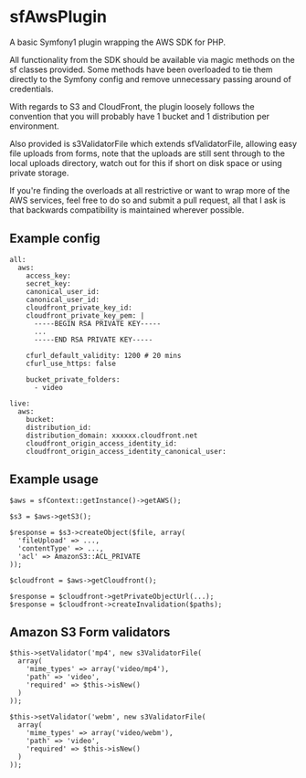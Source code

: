 # sfAwsPlugin

A basic Symfony1 plugin wrapping the AWS SDK for PHP.

All functionality from the SDK should be available via magic methods on the sf classes provided. Some methods have been overloaded to tie them directly to the Symfony config and remove unnecessary passing around of credentials.

With regards to S3 and CloudFront, the plugin loosely follows the convention that you will probably have 1 bucket and 1 distribution per environment.

Also provided is s3ValidatorFile which extends sfValidatorFile, allowing easy file uploads from forms, note that the uploads are still sent through to the local uploads directory, watch out for this if short on disk space or using private storage.

If you're finding the overloads at all restrictive or want to wrap more of the AWS services, feel free to do so and submit a pull request, all that I ask is that backwards compatibility is maintained wherever possible.

## Example config

    all:
      aws:
        access_key:
        secret_key:
        canonical_user_id:
        canonical_user_id:
        cloudfront_private_key_id:
        cloudfront_private_key_pem: |
          -----BEGIN RSA PRIVATE KEY-----
          ...
          -----END RSA PRIVATE KEY-----

        cfurl_default_validity: 1200 # 20 mins
        cfurl_use_https: false

        bucket_private_folders:
          - video

    live:
      aws:
        bucket:
        distribution_id:
        distribution_domain: xxxxxx.cloudfront.net
        cloudfront_origin_access_identity_id:
        cloudfront_origin_access_identity_canonical_user:

## Example usage

    $aws = sfContext::getInstance()->getAWS();

    $s3 = $aws->getS3();

    $response = $s3->createObject($file, array(
      'fileUpload' => ...,
      'contentType' => ...,
      'acl' => AmazonS3::ACL_PRIVATE
    ));

    $cloudfront = $aws->getCloudfront();

    $response = $cloudfront->getPrivateObjectUrl(...);
    $response = $cloudfront->createInvalidation($paths);


## Amazon S3 Form validators

    $this->setValidator('mp4', new s3ValidatorFile(
      array(
        'mime_types' => array('video/mp4'),
        'path' => 'video',
        'required' => $this->isNew()
      )
    ));

    $this->setValidator('webm', new s3ValidatorFile(
      array(
        'mime_types' => array('video/webm'),
        'path' => 'video',
        'required' => $this->isNew()
      )
    ));
